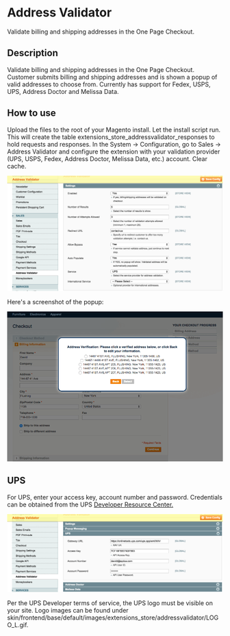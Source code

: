 Address Validator
=================
Validate billing and shipping addresses in the One Page Checkout. 

Description
-----------
Validate billing and shipping addresses in the One Page Checkout. 
Customer submits billing and shipping addresses and is shown a popup of valid 
addresses to choose from. Currently has support for Fedex, USPS, UPS, Address 
Doctor and Melissa Data.

How to use
-------------------------
Upload the files to the root of your Magento install. Let the install script 
run. This will create the table extensions_store_addressvalidator_responses to hold 
requests and responses. In the System -> Configuration, go to Sales -> Address 
Validator and configure the extension with your validation provider 
(UPS, USPS, Fedex, Address Doctor, Melissa Data, etc.) account. Clear cache. 

<img src="md/settings.png" />

Here's a screenshot of the popup:

<img src="md/popup.png" />


UPS
---
For UPS, enter your access key, account number and password. Credentials can be
obtained from the UPS
<a href="http://www.ups.com/content/us/en/resources/techsupport/developercenter.html">
Developer Resource Center.</a> 

<img src="md/ups.png" />

Per the UPS Developer terms of service, the UPS logo must be visible on your 
site. Logo images can be found under  
skin/frontend/base/default/images/extensions_store/addressvalidator/LOGO_L.gif. 
